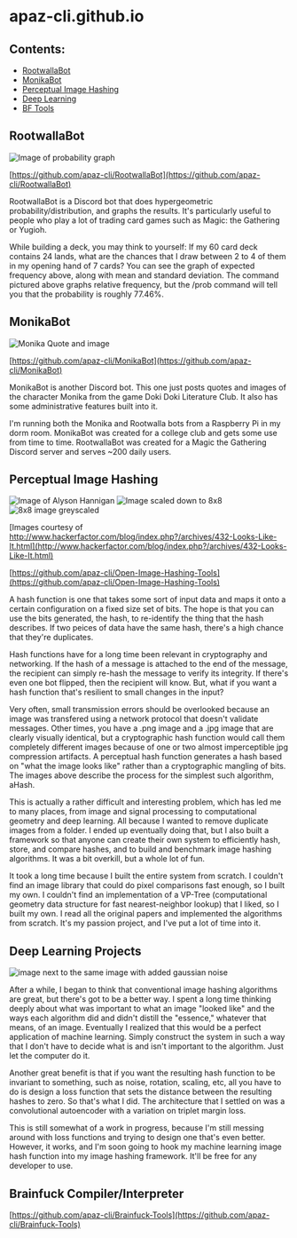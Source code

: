 # apaz-cli.github.io

## Contents:
  - [RootwallaBot](#RootwallaBot)
  - [MonikaBot](#MonikaBot)
  - [Perceptual Image Hashing](#Perceptual-Image-Hashing)
  - [Deep Learning](#Deep-Learning-Projects)
  - [BF Tools](#Brainfuck-Compiler/Interpreter)
   
 ## RootwallaBot
 ![Image of probability graph](https://raw.githubusercontent.com/Aaron-Pazdera/RootwallaBot/master/Examples/RootwallaBot%20ProbChart%20Example.png)
 
 [https://github.com/apaz-cli/RootwallaBot](https://github.com/apaz-cli/RootwallaBot)
 
 RootwallaBot is a Discord bot that does hypergeometric probability/distribution, and graphs the results. It's particularly useful to people who play a lot of trading card games such as Magic: the Gathering or Yugioh. 
 
 While building a deck, you may think to yourself: If my 60 card deck contains 24 lands, what are the chances that I draw between 2 to 4 of them in my opening hand of 7 cards? You can see the graph of expected frequency above, along with mean and standard deviation. The command pictured above graphs relative frequency, but the /prob command will tell you that the probability is roughly 77.46%.
 
 ## MonikaBot
 ![Monika Quote and image](https://raw.githubusercontent.com/apaz-cli/apaz-cli.github.io/master/Monika_quote.png)
 
 [https://github.com/apaz-cli/MonikaBot](https://github.com/apaz-cli/MonikaBot)
 
 MonikaBot is another Discord bot. This one just posts quotes and images of the character Monika from the game Doki Doki Literature Club. It also has some administrative features built into it.
 
 I'm running both the Monika and Rootwalla bots from a Raspberry Pi in my dorm room. MonikaBot was created for a college club and gets some use from time to time. RootwallaBot was created for a Magic the Gathering Discord server and serves ~200 daily users.
 
 ## Perceptual Image Hashing
 ![Image of Alyson Hannigan](https://raw.githubusercontent.com/apaz-cli/apaz-cli.github.io/master/Alyson_Hannigan_200512.jpg)
 ![Image scaled down to 8x8](https://raw.githubusercontent.com/apaz-cli/apaz-cli.github.io/master/Alyson_Hannigan_200512-8x8.png)
 ![8x8 image greyscaled](https://raw.githubusercontent.com/apaz-cli/apaz-cli.github.io/master/Alyson_Hannigan_200512-phash-avg.png)
 
 [Images courtesy of http://www.hackerfactor.com/blog/index.php?/archives/432-Looks-Like-It.html](http://www.hackerfactor.com/blog/index.php?/archives/432-Looks-Like-It.html)
 
 [https://github.com/apaz-cli/Open-Image-Hashing-Tools](https://github.com/apaz-cli/Open-Image-Hashing-Tools)
 
 
 
 A hash function is one that takes some sort of input data and maps it onto a certain configuration on a fixed size set of bits. The hope is that you can use the bits generated, the hash, to re-identify the thing that the hash describes. If two peices of data have the same hash, there's a high chance that they're duplicates.
 
 Hash functions have for a long time been relevant in cryptography and networking. If the hash of a message is attached to the end of the message, the recipient can simply re-hash the message to verify its integrity. If there's even one bot flipped, then the recipient will know. But, what if you want a hash function that's resilient to small changes in the input?
 
 Very often, small transmission errors should be overlooked because an image was transfered using a network protocol that doesn't validate messages. Other times, you have a .png image and a .jpg image that are clearly visually identical, but a cryptographic hash function would call them completely different images because of one or two almost imperceptible jpg compression artifacts. A perceptual hash function generates a hash based on "what the image looks like" rather than a cryptographic mangling of bits. The images above describe the process for the simplest such algorithm, aHash.
 
 This is actually a rather difficult and interesting problem, which has led me to many places, from image and signal processing to computational geometry and deep learning. All because I wanted to remove duplicate images from a folder. I ended up eventually doing that, but I also built a framework so that anyone can create their own system to efficiently hash, store, and compare hashes, and to build and benchmark image hashing algorithms. It was a bit overkill, but a whole lot of fun. 
 
 It took a long time because I built the entire system from scratch. I couldn't find an image library that could do pixel comparisons fast enough, so I built my own. I couldn't find an implementation of a VP-Tree (computational geometry data structure for fast nearest-neighbor lookup) that I liked, so I built my own. I read all the original papers and implemented the algorithms from scratch. It's my passion project, and I've put a lot of time into it.
 
 ## Deep Learning Projects
 ![image next to the same image with added gaussian noise](https://raw.githubusercontent.com/apaz-cli/apaz-cli.github.io/master/imgpair.png)
 
 After a while, I began to think that conventional image hashing algorithms are great, but there's got to be a better way. I spent a long time thinking deeply about what was important to what an image "looked like" and the ways each algorithm did and didn't distill the "essence," whatever that means, of an image. Eventually I realized that this would be a perfect application of machine learning. Simply construct the system in such a way that I don't have to decide what is and isn't important to the algorithm. Just let the computer do it.
 
 Another great benefit is that if you want the resulting hash function to be invariant to something, such as noise, rotation, scaling, etc, all you have to do is design a loss function that sets the distance between the resulting hashes to zero. So that's what I did. The architecture that I settled on was a convolutional autoencoder with a variation on triplet margin loss.
 
 This is still somewhat of a work in progress, because I'm still messing around with loss functions and trying to design one that's even better. However, it works, and I'm soon going to hook my machine learning image hash function into my image hashing framework. It'll be free for any developer to use.
 
 
 ## Brainfuck Compiler/Interpreter
 [https://github.com/apaz-cli/Brainfuck-Tools](https://github.com/apaz-cli/Brainfuck-Tools)
 
 
